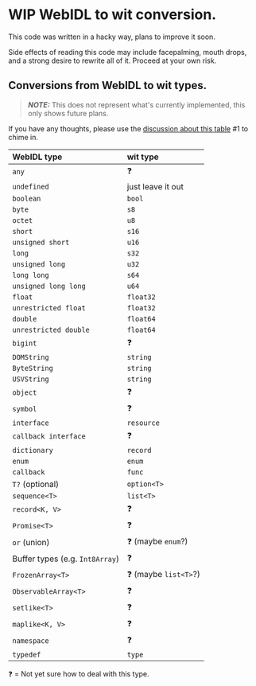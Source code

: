 # WIP WebIDL to wit conversion.
This code was written in a hacky way, plans to improve it soon.

Side effects of reading this code may include facepalming, mouth drops, and a strong desire to rewrite all of it. Proceed at your own risk.


## Conversions from WebIDL to wit types.
> **_NOTE:_** This does not represent what's currently implemented, this only shows future plans.

If you have any thoughts, please use the [discussion about this table](https://github.com/MendyBerger/webidl-wit/discussions/1) #1 to chime in.

| WebIDL type                     | wit type              |
|:--------------------------------|:----------------------|
| `any`                           | ❓                    |
| `undefined`                     | just leave it out     |
| `boolean`                       | `bool`                |
| `byte`                          | `s8`                  |
| `octet`                         | `u8`                  |
| `short`                         | `s16`                 |
| `unsigned short`                | `u16`                 |
| `long`                          | `s32`                 |
| `unsigned long`                 | `u32`                 |
| `long long`                     | `s64`                 |
| `unsigned long long`            | `u64`                 |
| `float`                         | `float32`             |
| `unrestricted float`            | `float32`             |
| `double`                        | `float64`             |
| `unrestricted double`           | `float64`             |
| `bigint`                        | ❓                    |
| `DOMString`                     | `string`              |
| `ByteString`                    | `string`              |
| `USVString`                     | `string`              |
| `object`                        | ❓                    |
| `symbol`                        | ❓                    |
| `interface`                     | `resource`            |
| `callback interface`            | ❓                    |
| `dictionary`                    | `record`              |
| `enum`                          | `enum`                |
| `callback`                      | `func`                |
| `T?` (optional)                 | `option<T>`           |
| `sequence<T>`                   | `list<T>`             |
| `record<K, V>`                  | ❓                    |
| `Promise<T>`                    | ❓                    |
| `or` (union)                    | ❓ (maybe `enum`?)    |
| Buffer types (e.g. `Int8Array`) | ❓                    |
| `FrozenArray<T>`                | ❓ (maybe `list<T>`?) |
| `ObservableArray<T>`            | ❓                    |
| `setlike<T>`                    | ❓                    |
| `maplike<K, V>`                 | ❓                    |
| `namespace`                     | ❓                    |
| `typedef`                       | `type`                |

❓ = Not yet sure how to deal with this type.
